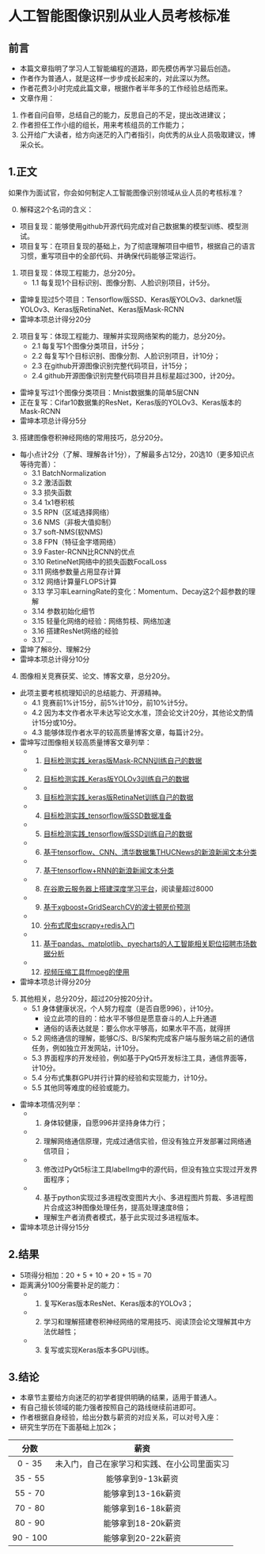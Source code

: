 # 人工智能图像识别从业人员考核标准

## 前言
* 本篇文章指明了学习人工智能编程的道路，即先模仿再学习最后创造。
* 作者作为普通人，就是这样一步步成长起来的，对此深以为然。
* 作者花费3小时完成此篇文章，根据作者半年多的工作经验总结而来。
* 文章作用：
1. 作者自问自带，总结自己的能力，反思自己的不足，提出改进建议；
2. 作者担任工作小组的组长，用来考核组员的工作能力；
3. 公开给广大读者，给方向迷茫的入门者指引，向优秀的从业人员吸取建议，博采众长。

## 1.正文
如果作为面试官，你会如何制定人工智能图像识别领域从业人员的考核标准？

0. 解释这2个名词的含义：
* 项目复现：能够使用github开源代码完成对自己数据集的模型训练、模型测试。
* 项目复写：在项目复现的基础上，为了彻底理解项目中细节，根据自己的语言习惯，重写项目中的全部代码、并确保代码能够正常运行。
1. 项目复现：体现工程能力，总分20分。
    * 1.1 每复现1个目标识别、图像分割、人脸识别项目，计5分。
* 雷坤复现过5个项目：Tensorflow版SSD、Keras版YOLOv3、darknet版YOLOv3、Keras版RetinaNet、Keras版Mask-RCNN
* 雷坤本项总计得分20分

2. 项目复写：体现工程能力、理解并实现网络架构的能力，总分20分。
    * 2.1 每复写1个图像分类项目，计5分；
    * 2.2 每复写1个目标识别、图像分割、人脸识别项目，计10分；
    * 2.3 在github开源图像识别完整代码项目，计15分；
    * 2.4 github开源图像识别完整代码项目并且标星超过300，计20分。
* 雷坤复写过1个图像分类项目：Mnist数据集的简单5层CNN
* 正在复写：Cifar10数据集的ResNet，Keras版的YOLOv3、Keras版本的Mask-RCNN
* 雷坤本项总计得分5分

3. 搭建图像卷积神经网络的常用技巧，总分20分。
* 每小点计2分（了解、理解各计1分），了解最多占12分，20选10（更多知识点等待完善）：
    * 3.1 BatchNormalization
    * 3.2 激活函数
    * 3.3 损失函数
    * 3.4 1x1卷积核
    * 3.5 RPN（区域选择网络）
    * 3.6 NMS（非极大值抑制）
    * 3.7 soft-NMS(软NMS)
    * 3.8 FPN（特征金字塔网络）
    * 3.9 Faster-RCNN比RCNN的优点
    * 3.10 RetineNet网络中的损失函数FocalLoss
    * 3.11 网络参数量占用显存计算
    * 3.12 网络计算量FLOPS计算
    * 3.13 学习率LearningRate的变化：Momentum、Decay这2个超参数的理解
    * 3.14 参数初始化细节
    * 3.15 轻量化网络的经验：网络剪枝、网络加速
    * 3.16 搭建ResNet网络的经验
    * 3.17 ...
* 雷坤了解8分、理解2分    
* 雷坤本项总计得分10分
    
4. 图像相关竞赛获奖、论文、博客文章，总分20分。
* 此项主要考核梳理知识的总结能力、开源精神。
    * 4.1 竞赛前1%计15分，前5%计10分，前10%计5分。
    * 4.2 因为本文作者水平未达写论文水准，顶会论文计20分，其他论文酌情计15分或10分。
    * 4.3 能够体现作者水平的较高质量博客文章，每篇计2分。
* 雷坤写过图像相关较高质量博客文章列举：
    * 1. [目标检测实践_keras版Mask-RCNN训练自己的数据](https://github.com/StevenLei2017/AI_Projects/tree/master/002_目标检测实践_keras版Mask-RCNN训练自己的数据)
    * 2. [目标检测实践_Keras版YOLOv3训练自己的数据](https://github.com/StevenLei2017/AI_Projects/tree/master/001_目标检测实践_keras版YOLOv3训练自己的数据)
    * 3. [目标检测实践_keras版RetinaNet训练自己的数据](https://www.jianshu.com/p/64852a68055f)
    * 4. [目标检测实践_tensorflow版SSD数据准备](https://www.jianshu.com/p/3d9436b4cb66)
    * 5. [目标检测实践_tensorflow版SSD训练自己的数据](https://www.jianshu.com/p/0e5f9df4686a)
    * 6. [基于tensorflow、CNN、清华数据集THUCNews的新浪新闻文本分类](https://www.jianshu.com/p/db8824205fc3)
    * 7. [基于tensorflow+RNN的新浪新闻文本分类](https://www.jianshu.com/p/b0e158e419bc)
    * 8. [在谷歌云服务器上搭建深度学习平台](https://www.jianshu.com/p/893d622d1b5a)，阅读量超过8000
    * 9. [基于xgboost+GridSearchCV的波士顿房价预测](https://www.jianshu.com/p/f34f22258a0a)
    * 10. [分布式爬虫scrapy+redis入门](https://www.jianshu.com/p/abe51b92c695)
    * 11. [基于pandas、matplotlib、pyecharts的人工智能相关职位招聘市场数据分析](https://www.jianshu.com/p/52861297b906)
    * 12. [视频压缩工具ffmpeg的使用](https://www.jianshu.com/p/4f660bd805f3)
* 雷坤本项总计得分20分
    
5. 其他相关，总分20分，超过20分按20分计。
    * 5.1 身体健康状况，个人努力程度（是否自愿996），计10分。
        * 设立此项的目的：给水平不够但是愿意奋斗的人上升通道
        * 通俗的话表达就是：要么你水平够高，如果水平不高，就得拼
    * 5.2 网络通信的理解，能够C/S、B/S架构完成客户端与服务端之前的通信任务，例如独立开发网站，计10分。
    * 5.3 界面程序的开发经验，例如基于PyQt5开发标注工具，通信界面等，计10分。
    * 5.4 分布式集群GPU并行计算的经验和实现能力，计10分。
    * 5.5 其他同等难度的经验或能力。
* 雷坤本项情况列举：
    * 1. 身体较健康，自愿996并坚持身体力行；
    * 2. 理解网络通信原理，完成过通信实验，但没有独立开发部署过网络通信项目；
    * 3. 修改过PyQt5标注工具labelImg中的源代码，但没有独立实现过开发界面程序；
    * 4. 基于python实现过多进程改变图片大小、多进程图片剪裁、多进程图片合成这3种图像处理任务，提高处理速度8倍；
       * 理解生产者消费者模式，基于此实现过多进程版本。
* 雷坤本项总计得分15分

## 2.结果
* 5项得分相加：20 + 5 + 10 + 20 + 15 = 70
* 距离满分100分需要补足的能力：
    * 1. 复写Keras版本ResNet、Keras版本的YOLOv3；
    * 2. 学习和理解搭建卷积神经网络的常用技巧、阅读顶会论文理解其中方法优越性；
    * 3. 复写或实现Keras版本多GPU训练。
    
## 3.结论
* 本章节主要给方向迷茫的初学者提供明确的结果，适用于普通人。
* 有自己擅长领域的能力强者按照自己的路线继续前进即可。
* 作者根据自身经验，给出分数与薪资的对应关系，可以对号入座：
* 研究生学历在下面基础上加2k；  
 
|分数|薪资|
|:---:|:---:|
|0 - 35|未入门，自己在家学习和实践、在小公司里面实习|
|35 - 55|能够拿到9-13k薪资|
|55 - 70|能够拿到13-16k薪资|
|70 - 80|能够拿到16-18k薪资|
|80 - 90|能够拿到18-20k薪资|
|90 - 100|能够拿到20-22k薪资|

 